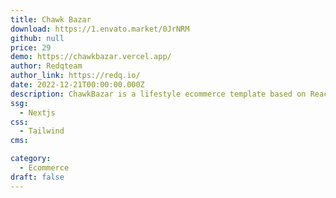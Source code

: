```yaml
---
title: Chawk Bazar
download: https://1.envato.market/0JrNRM
github: null
price: 29
demo: https://chawkbazar.vercel.app/
author: Redqteam
author_link: https://redq.io/
date: 2022-12-21T00:00:00.000Z
description: ChawkBazar is a lifestyle ecommerce template based on React, Next, TypeScript & Tailwind.
ssg:
  - Nextjs
css:
  - Tailwind
cms:

category:
  - Ecommerce
draft: false
---
```

